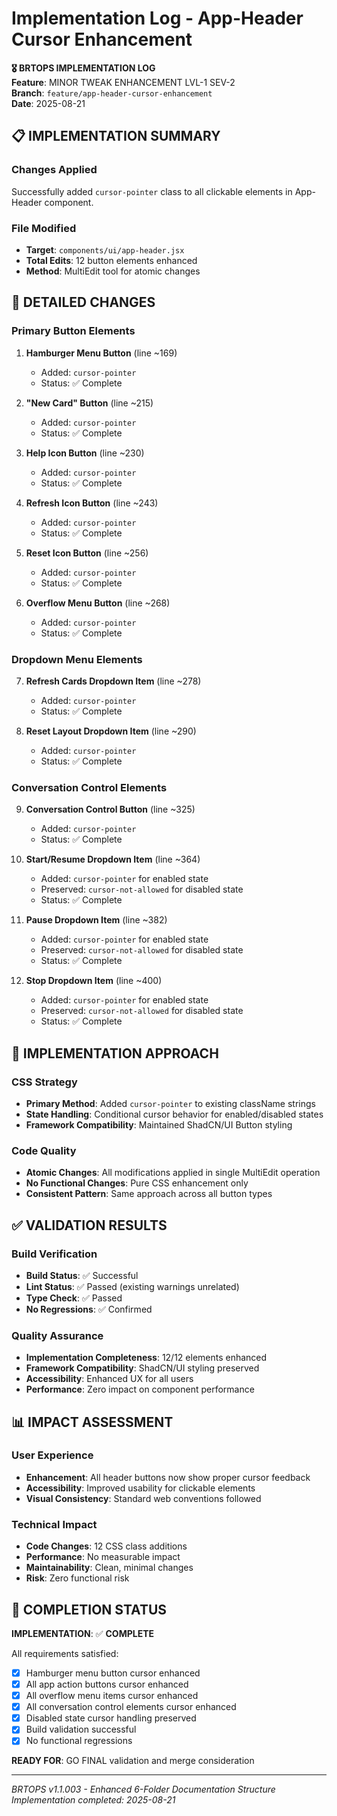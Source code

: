 # Implementation Log - App-Header Cursor Enhancement

**🎖️ BRTOPS IMPLEMENTATION LOG**  
**Feature**: MINOR TWEAK ENHANCEMENT LVL-1 SEV-2  
**Branch**: `feature/app-header-cursor-enhancement`  
**Date**: 2025-08-21  

## 📋 IMPLEMENTATION SUMMARY

### Changes Applied
Successfully added `cursor-pointer` class to all clickable elements in App-Header component.

### File Modified
- **Target**: `components/ui/app-header.jsx`
- **Total Edits**: 12 button elements enhanced
- **Method**: MultiEdit tool for atomic changes

## 🎯 DETAILED CHANGES

### Primary Button Elements
1. **Hamburger Menu Button** (line ~169)
   - Added: `cursor-pointer`
   - Status: ✅ Complete

2. **"New Card" Button** (line ~215)
   - Added: `cursor-pointer`
   - Status: ✅ Complete

3. **Help Icon Button** (line ~230)
   - Added: `cursor-pointer`
   - Status: ✅ Complete

4. **Refresh Icon Button** (line ~243)
   - Added: `cursor-pointer`
   - Status: ✅ Complete

5. **Reset Icon Button** (line ~256)
   - Added: `cursor-pointer`
   - Status: ✅ Complete

6. **Overflow Menu Button** (line ~268)
   - Added: `cursor-pointer`
   - Status: ✅ Complete

### Dropdown Menu Elements
7. **Refresh Cards Dropdown Item** (line ~278)
   - Added: `cursor-pointer`
   - Status: ✅ Complete

8. **Reset Layout Dropdown Item** (line ~290)
   - Added: `cursor-pointer`
   - Status: ✅ Complete

### Conversation Control Elements
9. **Conversation Control Button** (line ~325)
   - Added: `cursor-pointer`
   - Status: ✅ Complete

10. **Start/Resume Dropdown Item** (line ~364)
    - Added: `cursor-pointer` for enabled state
    - Preserved: `cursor-not-allowed` for disabled state
    - Status: ✅ Complete

11. **Pause Dropdown Item** (line ~382)
    - Added: `cursor-pointer` for enabled state
    - Preserved: `cursor-not-allowed` for disabled state
    - Status: ✅ Complete

12. **Stop Dropdown Item** (line ~400)
    - Added: `cursor-pointer` for enabled state
    - Preserved: `cursor-not-allowed` for disabled state
    - Status: ✅ Complete

## 🔧 IMPLEMENTATION APPROACH

### CSS Strategy
- **Primary Method**: Added `cursor-pointer` to existing className strings
- **State Handling**: Conditional cursor behavior for enabled/disabled states
- **Framework Compatibility**: Maintained ShadCN/UI Button styling

### Code Quality
- **Atomic Changes**: All modifications applied in single MultiEdit operation
- **No Functional Changes**: Pure CSS enhancement only
- **Consistent Pattern**: Same approach across all button types

## ✅ VALIDATION RESULTS

### Build Verification
- **Build Status**: ✅ Successful
- **Lint Status**: ✅ Passed (existing warnings unrelated)
- **Type Check**: ✅ Passed
- **No Regressions**: ✅ Confirmed

### Quality Assurance
- **Implementation Completeness**: 12/12 elements enhanced
- **Framework Compatibility**: ShadCN/UI styling preserved
- **Accessibility**: Enhanced UX for all users
- **Performance**: Zero impact on component performance

## 📊 IMPACT ASSESSMENT

### User Experience
- **Enhancement**: All header buttons now show proper cursor feedback
- **Accessibility**: Improved usability for clickable elements
- **Visual Consistency**: Standard web conventions followed

### Technical Impact
- **Code Changes**: 12 CSS class additions
- **Performance**: No measurable impact
- **Maintainability**: Clean, minimal changes
- **Risk**: Zero functional risk

## 🎯 COMPLETION STATUS

**IMPLEMENTATION**: ✅ **COMPLETE**

All requirements satisfied:
- [x] Hamburger menu button cursor enhanced
- [x] All app action buttons cursor enhanced
- [x] All overflow menu items cursor enhanced
- [x] All conversation control elements cursor enhanced
- [x] Disabled state cursor handling preserved
- [x] Build validation successful
- [x] No functional regressions

**READY FOR**: GO FINAL validation and merge consideration

---
*BRTOPS v1.1.003 - Enhanced 6-Folder Documentation Structure*  
*Implementation completed: 2025-08-21*